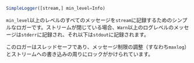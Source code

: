 ```julia
SimpleLogger([stream,] min_level=Info)
```

`min_level`以上のレベルのすべてのメッセージを`stream`に記録するためのシンプルなロガーです。ストリームが閉じている場合、`Warn`以上のログレベルのメッセージは`stderr`に記録され、それ以下は`stdout`に記録されます。

このロガーはスレッドセーフであり、メッセージ制限の調整（すなわち`maxlog`）とストリームへの書き込みの周りにロックがかけられています。
